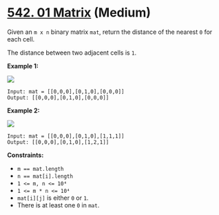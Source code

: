 # [542. 01 Matrix][link] (Medium)

[link]: https://leetcode.com/problems/01-matrix/

Given an `m x n` binary matrix `mat`, return the distance of the nearest  `0` for each cell.

The distance between two adjacent cells is `1`.

**Example 1:**

![](https://assets.leetcode.com/uploads/2021/04/24/01-1-grid.jpg)

```
Input: mat = [[0,0,0],[0,1,0],[0,0,0]]
Output: [[0,0,0],[0,1,0],[0,0,0]]
```

**Example 2:**

![](https://assets.leetcode.com/uploads/2021/04/24/01-2-grid.jpg)

```
Input: mat = [[0,0,0],[0,1,0],[1,1,1]]
Output: [[0,0,0],[0,1,0],[1,2,1]]
```

**Constraints:**

- `m == mat.length`
- `n == mat[i].length`
- `1 <= m, n <= 10⁴`
- `1 <= m * n <= 10⁴`
- `mat[i][j]` is either `0` or `1`.
- There is at least one `0` in `mat`.
